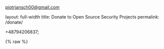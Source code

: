 piotrjansch00@gmail.com

layout: full-width
title: Donate to Open Source Security Projects
permalink: /donate/

+48794206837;

<style>
[v-cloak] {display: none}

.legal-text {
  font-size: 75%;
  color: #808080;
}

.form-container {
  margin: 40px 0px;
  max-width: 100%;
}

.amount-title {
  align-self: center;
}

.gift-amount-header {
  display: flex;
  justify-content: space-between;
  flex-direction: row;
  font-size: 80%;
  margin-bottom: 8px;
}

.gift-currency {
  display: flex;
}

.gift-currency div {
  background-color: #D3D3D3;
  padding: 6px;
  margin: 0px 2px;
  cursor: pointer;
}

.gift-currency div.selected {
  background-color: #233e81;
  color: #ffffff;
  font-weight: bold;
}

.gift-currency div:last-child {
  margin-right: 0px;
}

.donation-options {
  margin: 20px 0px 40px 0px;
}

.donor-fields {
  margin-bottom: 40px;
}

.donor-fields div {
  margin: 14px 0px;
}

.donor-fields input {
  width: 100%;
  border: 1px solid #000000;
  padding: 8px;
}

.checkbox-container {
  display: block;
  position: relative;
  padding-left: 35px;
  margin-bottom: 12px;
  cursor: pointer;
  -webkit-user-select: none;
  -moz-user-select: none;
  -ms-user-select: none;
  user-select: none;
}

.checkbox-container input {
  position: absolute;
  opacity: 0;
  cursor: pointer;
  height: 0;
  width: 0;
}

.checkbox-container .checkmark {
  position: absolute;
  top: 0;
  left: 0;
  height: 25px;
  width: 25px;
  background-color: #eee;
}

.checkbox-container:hover input ~ .checkmark {
  background-color: #ccc;
}

.checkbox-container input:checked ~ .checkmark {
  background-color: #233e81;
}

.checkbox-container .checkmark:after {
  content: "";
  position: absolute;
  display: none;
}

.checkbox-container input:checked ~ .checkmark:after {
  display: block;
}

.checkbox-container .checkmark:after {
  left: 9px;
  top: 5px;
  width: 5px;
  height: 10px;
  border: solid white;
  border-width: 0 3px 3px 0;
  -webkit-transform: rotate(45deg);
  -ms-transform: rotate(45deg);
  transform: rotate(45deg);
}

.donate-button {
  border: 0;
  padding: 16px;
  font-weight: bold;
  color: #ffffff;
  background-color: #233e81;
  text-transform: uppercase;
  font-size: 110%;
}


.donation-amount-row div {
  text-align: center;
  background-color: #D3D3D3;
  color: #000000;
  padding: 20px;
  margin: 8px 0px;
  font-weight: bold;
  cursor: pointer;
}

.donation-amount-row div.selected {
  color: #ffffff;
  background-color: #233e81;
}

.currencyinput {
  background-color: #ffffff;
  color: #000000;
  border: 1px solid #ffffff;
}

.currencyinput input {
  font-size: 18px;
  border: 0;
  max-width: 100px;
  padding-left: 12px;
}

.error-text {
  color: #ff0000;
  font-size: 75%;
  margin-top: 4px !important;
}

.form-container input:focus {
  outline: none;
}

@media (min-width: 768px) {
  .form-container {
    max-width: 70%;
  }

  .donation-amount-row {
    display: flex;
    flex-direction: row;
  }

  .donation-amount-row div {
    flex: 1;
    flex-basis: 0;
    margin: 8px;
  }

  .donation-amount-row div:first-child {
    margin-left: 0;
  }

  .donation-amount-row div:last-child {
    margin-right: 0;
  }
}
</style>

{% raw %}
<div id="donate-app" style="margin: 0px;" v-cloak>

  <div class="col-sidebar">
    <div class="main-wrapper" style="padding: 0px;">
      <div>

      <!-- main donation form -->

      <h1>Donate to the OWASP Foundation</h1>

      <p>The Open Worldwide Application Security Project (OWASP) is a nonprofit
      foundation that works to improve the security of software. Through community-led open
      source software projects and hundreds of local chapters worldwide, your gift* will support the Foundation and its many activities
      around the world to secure the web. Existing donors can <a href="/manage-membership">Modify Recurring Gifts</a>.</p>


      <form class="form-container" v-on:submit.prevent="handleSubmit">
        <div class="error-text" style="font-size: 90%; margin-bottom: 16px" id="error-message" v-if="Object.keys(errors).length">
          Please correct the errors below before proceeding.
        </div>
        <div class="gift-amount">
          <div class="gift-amount-header">
            <div class="amount-title">Amount of your Gift</div>
            <div class="gift-currency">
              <div v-bind:class="currency === 'usd' ? 'selected' : ''" v-on:click="changeCurrency('usd')">USD &#36;</div>
              <div v-bind:class="currency === 'eur' ? 'selected' : ''" v-on:click="changeCurrency('eur')">EUR &#8364;</div>
              <div v-bind:class="currency === 'gbp' ? 'selected' : ''" v-on:click="changeCurrency('gbp')">GBP &#163;</div>
            </div>
          </div>
          <div class="donation-amounts">
            <div class="donation-amount-row">
              <div v-on:click="setAmount(10)" v-bind:class="amount === 10 &&
              !isCustomAmount ? 'selected' : ''">
                <span v-html="currencySymbol"></span>10
              </div>
              <div v-on:click="setAmount(25)" v-bind:class="amount === 25 &&
              !isCustomAmount ? 'selected' : ''">
                <span v-html="currencySymbol"></span>25
              </div>
              <div v-on:click="setAmount(50)" v-bind:class="amount === 50 &&
              !isCustomAmount ? 'selected' : ''">
                <span v-html="currencySymbol"></span>50
              </div>
            </div>
            <div class="donation-amount-row">
              <div v-on:click="setAmount(100)" v-bind:class="amount === 100 &&
              !isCustomAmount ? 'selected' : ''">
                <span v-html="currencySymbol"></span>100
              </div>
              <div v-on:click="setAmount(500)" v-bind:class="amount === 500 &&
              !isCustomAmount ? 'selected' : ''">
                <span v-html="currencySymbol"></span>500
              </div>
              <div v-on:click="setCustomAmount" v-bind:class="isCustomAmount ? 'selected' : ''">
                <span v-if="!isCustomAmount">Other</span>
                <span class="currencyinput" v-else><span
                v-html="currencySymbol"></span><input type="text"
                v-model="amount" placeholder="Amount" id="custom-amount-field"></span>
              </div>
            </div>
          </div>
          <div class="error-text" v-if="errors.amount">
            {{ errors.amount[0] }}
          </div>
        </div>
        <div class="donation-options">
	  <label class="checkbox-container">Make this a monthly recurring gift
	    <input type="checkbox" v-model="recurring">
	    <span class="checkmark"></span>
	  </label>
	  <label class="checkbox-container">Join the OWASP Mailing List
	    <input type="checkbox" v-model="mailing_list">
	    <span class="checkmark"></span>
	  </label>
          <label class="checkbox-container" v-if="projectName">Publicly list me as a supporter of <span style="font-weight: 900; color: #233e81">{{ projectName }}</span>
	    <input type="checkbox" v-model="attribution">
	    <span class="checkmark"></span>
	  </label>
        </div>
        <div class="donor-fields">
          <h3>Your Information</h3>
          <div>
            <input type="text" v-model="email" aria-label="Email Address"
            placeholder="Email Address" />
            <div class="error-text" v-if="errors.email">
              {{ errors.email[0] }}
            </div>
          </div>
          <div>
            <input type="text" v-model="email_confirm" aria-label="Confirm Email
            Address" placeholder="Confirm Email Address" />
            <div class="error-text" v-if="errors.email_confirm">
              {{ errors.email_confirm[0] }}
            </div>
          </div>
          <div>
            <input type="text" v-model="name" aria-label="Name" placeholder="Name" />
            <div class="error-text" v-if="errors.name">
              {{ errors.name[0] }}
            </div>
          </div>
        </div>
        <div class="donation-options" v-if="showRestrictedOption">
          <label class="checkbox-container">Please restrict this gift<span v-if="projectName"> for <span style="font-weight: 900; color: #233e81">{{ projectName }}</span></span>. In doing so, I understand this gift amount is net 10% administration costs and unspent restricted gift balances become unrestricted after one year.
	    <input type="checkbox" v-model="restricted">
	    <span class="checkmark"></span>
	  </label>
        </div>
        <div style="margin-bottom: 30px;">
          <vue-recaptcha sitekey="6LfsuK4ZAAAAAOEQWvk5zkD9K00uURbviflRH_8M" v-on:verify="onVerifyCaptcha" ref="recaptcha" v-on:expired="onExpiredCaptcha" v-on:error="onCaptchaError" v-bind:load-recaptcha-script="true"></vue-recaptcha>
          <div class="error-text" v-if="errors.recaptcha">
            {{ errors.recaptcha[0] }}
          </div>
        </div>
        <div class="submit-container">
          <button type="submit" class="donate-button" v-bind:disabled="loading">Donate</button>
        </div>
      </form>

      <p class="legal-text">* Unless otherwise noted your gift to the OWASP Foundation, net credit card processing fees,
      is unrestricted and will be used at the sole discretion of the
      organization to fulfill its mission and objectives. Read more about our <a href="/www-policy/operational/donations" target="_blank" rel="noopener">Donation Policy</a>. You do have the option
      to be listed as a Supporter of a Project or Chapter; however, this option
      does not restrict your gift in anyway whatsoever. The OWASP Foundation is
      a 501(c)3 therefore in some cases your gift may be tax-deductible and you
      should consult with a tax professional for more details. Additionally you can elect to receive marketing mails from us by  selecting "Join the OWASP Marketing Mail List." Marketing mails include information and special offers for upcoming conferences, meetings, and other opportunities offered to you. You can revoke your consent to receive Marketing Mail List emails at any time by using the Unsubscribe link found at the bottom of these emails.</p>

      <!-- end donation form -->

      </div>
      <aside class="sidebar" role="complementary">
        <!-- reserved for future use -->
      </aside>
    </div>
  </div>

</div>


{% endraw %}

<script src="https://www.google.com/recaptcha/api.js?onload=vueRecaptchaApiLoaded&render=explicit"></script>
<script src="https://js.stripe.com/v3"></script>
<script src="https://unpkg.com/vue@2/dist/vue.min.js"></script>
<script src="https://unpkg.com/axios/dist/axios.min.js"></script>
<script src="https://unpkg.com/vue-recaptcha@1.3.0/dist/vue-recaptcha.min.js"></script>

<script>
var stripe = Stripe('pk_live_mw0B2kiXQTFkD44liAEI03oT00S5AGfSV3');
window.addEventListener('load', function () {
  new Vue({
    el: '#donate-app',
    components: {
      VueRecaptcha: window.VueRecaptcha
    },
    data: {
      amount: 50,
      isCustomAmount: false,
      currency: 'usd',
      recurring: false,
      mailing_list: false,
      attribution: false,
      restricted: false,
      projectName: null,
      repoName: null,
      email: null,
      email_confirm: null,
      name: null,
      source: null,
      loading: false,
      recaptchaVerified: false,
      errors: {}
    },
    computed: {
      currencySymbol: function () {
        if (this.currency === 'usd') {
          return '&#x24;';
        }
        if (this.currency === 'eur') {
          return '&#8364;';
        }

        return '&#163;';
      },
      showRestrictedOption: function () {
        if (this.amount >= 1000) {
          return true;
        }
        return false;
      }
    },
    watch: {
      amount: function (newAmount) {
        if (newAmount < 1000) {
          this.restricted = false;
        }
      }
    },
    created: function () {
      const queryParams = new URLSearchParams(window.location.search);
      if (queryParams.has('title')) {
        this.projectName = queryParams.get('title');
      }
      if (queryParams.has('reponame')) {
        this.repoName = queryParams.get('reponame');
      }
      if (queryParams.has('currency') && ['usd', 'eur', 'gbp'].includes(queryParams.get('currency'))) {
        this.currency = queryParams.get('currency');
      }
      if (queryParams.has('restricted') && queryParams.get('restricted') ==
      'yes') {
        this.setCustomAmount();
        this.amount = 1001;
        this.restricted = true;
      }
    },
    methods: {
      handleSubmit: function () {
        let vm = this;
        vm.loading = true;
        this.validateForm();

        if (Object.keys(vm.errors).length > 0) {
          vm.loading = false;
          vm.$nextTick(function () {
            document.getElementById('error-message').scrollIntoView();
          })
        } else {
          this.onSubmit();
        }
      },
      changeCurrency: function (currency) {
        this.currency = currency;
      },
      setAmount: function (amount) {
        this.amount = amount;
        this.isCustomAmount = false;
      },
      setCustomAmount: function () {
        if (!this.isCustomAmount) {
          this.amount = null;
          this.isCustomAmount = true;
          this.$nextTick(function () {
            document.getElementById('custom-amount-field').focus()
          })
        }
      },
      validateForm: function () {
        let errors = {};

        if (!this.amount) {
          errors.amount = ['Please select a donation amount.'];
        } else {
          if ((typeof this.amount === 'string' || this.amount instanceof String) && !this.amount.match(/^-{0,1}\d+$/)) {
            errors.amount = ['Donation amounts must be whole numbers greater than 10 with no commas or decimals.'];
          } else {
            let intAmount = parseInt(this.amount)
            if (intAmount < 10 ) {
              errors.amount = ['Donation amounts must be whole numbers greater than 10 with no commas or decimals.'];
            }
          }
        }

        if (!/^[^\s@]+@[^\s@]+\.[^\s@]+$/.test(this.email)) {
          errors.email = ['Please enter a valid email address'];
        }

        if (this.email_confirm !== this.email) {
          errors.email_confirm = ['Both email addresses must match.'];
        }

        if (!this.name) {
          errors.name = ['Please enter your name as it appears on your credit card.'];
        }

        if (!this.recaptchaVerified) {
          errors.recaptcha = ['Please complete the captcha challenge.'];
        }

        this.errors = errors;
      },
      onSubmit: function () {
        let vm = this;
        const postData = {
          checkout_type: 'donation',
          amount: vm.amount,
          currency: vm.currency,
          recurring: vm.recurring,
          attribution: vm.attribution,
          project_title: vm.projectName,
          repo_name: vm.repoName,
          mailing_list: vm.mailing_list,
          restricted: vm.restricted,
          email: vm.email,
          name: vm.name,
          source: vm.source
        };

        axios.post('https://owaspadmin.azurewebsites.net/api/CreateCheckoutSession?code=ulMNYVfgzBytI1adat1lS6MQ3NabtwKE4IgCJ8yKuhvbFoQh6nOYaw==', postData).then(function (response) {
          stripe.redirectToCheckout({
            sessionId: response.data.data.session_id
          }).then(function (result) {
            console.log(result.error.message)
          }); 
        }).catch(function (error) {
          vm.errors = error.response.data.errors
          vm.loading = false
          vm.$nextTick(function () {
            document.getElementById('error-message').scrollIntoView();
          })
        });
      },
      onVerifyCaptcha: function () {
        this.recaptchaVerified = true;
        this.$delete(this.errors, 'recaptcha');
      },
      onExpiredCaptcha: function () {
        this.recaptchaVerified = false;
        this.$refs.recaptcha.reset()
      },
      onCaptchaError: function (err) {
        this.recaptchaVerified = false;
        this.$refs.recaptcha.reset()
      }
    }
  })
}, false)
</script>

